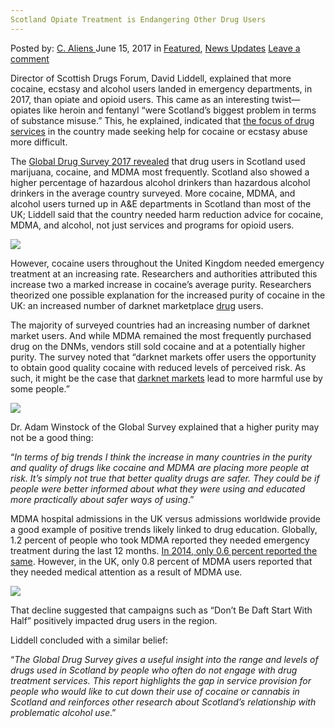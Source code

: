 ```yaml
---
Scotland Opiate Treatment is Endangering Other Drug Users
---
```

<article class="post-listing post-20630 post type-post status-publish format-standard has-post-thumbnail hentry  tag-drug tag-endangering tag-opiate tag-scotland tag-treatment tag-users">
    <div class="post-inner">
        <span>Posted by: <a href="https://www.deepdotweb.com/author/caliens/" title="">C. Aliens </a></span>
    <span>June 15, 2017</span>
    <span>in <a href="https://www.deepdotweb.com/category/deepdot-news/" rel="category tag">Featured</a>, <a href="https://www.deepdotweb.com/category/news-updates/" rel="category tag">News Updates</a></span>
    <span><a href="https://www.deepdotweb.com/2017/06/15/scotland-opiate-treatment-endangering-drug-users/#respond">Leave a comment</a></span>
    </p>
    <div class="clear"></div>
    <div class="entry">
    <p>Director of Scottish Drugs Forum, David Liddell, explained that more cocaine, ecstasy and alcohol users landed in emergency departments, in 2017, than opiate and opioid users. This came as an interesting twist—opiates like heroin and fentanyl “were Scotland&#8217;s biggest problem in terms of substance misuse.” This, he explained, indicated that <a href="http://www.heraldscotland.com/news/15310558.Scots_addicted_to_cocaine__ecstasy_and_alcohol_putting_pressure_on_A_E_departments/?ref=rss">the focus of drug services</a> in the country made seeking help for cocaine or ecstasy abuse more difficult.</p>
    <p>The <a href="https://www.globaldrugsurvey.com">Global Drug Survey 2017 revealed</a> that drug users in Scotland used marijuana, cocaine, and MDMA most frequently. Scotland also showed a higher percentage of hazardous alcohol drinkers than hazardous alcohol drinkers in the average country surveyed. More cocaine, MDMA, and alcohol users turned up in A&amp;E departments in Scotland than most of the UK; Liddell said that the country needed harm reduction advice for cocaine, MDMA, and alcohol, not just services and programs for opioid users.</p>
    <p><img class="wp-image-20635 aligncenter" src="/imgs/2017/06/word-image-79.jpeg" srcset="/imgs/2017/06/word-image-79.jpeg 800w, /imgs/2017/06/word-image-79-300x145.jpeg 300w" sizes="(max-width: 800px) 100vw, 800px" /></p>
    <p>However, cocaine users throughout the United Kingdom needed emergency treatment at an increasing rate. Researchers and authorities attributed this increase two a marked increase in cocaine&#8217;s average purity. Researchers theorized one possible explanation for the increased purity of cocaine in the UK: an increased number of darknet marketplace <a href="https://www.deepdotweb.com/tag/drug/">drug</a> users.</p>
    <p>The majority of surveyed countries had an increasing number of darknet market users. And while MDMA remained the most frequently purchased drug on the DNMs, vendors still sold cocaine and at a potentially higher purity. The survey noted that “darknet markets offer users the opportunity to obtain good quality cocaine with reduced levels of perceived risk. As such, it might be the case that <a href="https://www.deepdotweb.com/tag/darknet/">darknet markets</a> lead to more harmful use by some people.”</p>
    <p><img class="wp-image-20636 aligncenter" src="/imgs/2017/06/word-image-80.jpeg" srcset="/imgs/2017/06/word-image-80.jpeg 800w, /imgs/2017/06/word-image-80-300x168.jpeg 300w" sizes="(max-width: 800px) 100vw, 800px" /></p>
    <p>Dr. Adam Winstock of the Global Survey explained that a higher purity may not be a good thing:</p>
    <p>“<em>In terms of big trends I think the increase in many countries in the purity and quality of drugs like cocaine and MDMA are placing more people at risk. It’s simply not true that better quality drugs are safer. They could be if people were better informed about what they were using and educated more practically about safer ways of using</em>.”</p>
    <p>MDMA hospital admissions in the UK versus admissions worldwide provide a good example of positive trends likely linked to drug education. Globally, 1.2 percent of people who took MDMA reported they needed emergency treatment during the last 12 months. <a href="https://thump.vice.com/en_uk/article/ecstasy-behavior-global-drug-survey">In 2014, only 0.6 percent reported the same</a>. However, in the UK, only 0.8 percent of MDMA users reported that they needed medical attention as a result of MDMA use.</p>
    <p><img class="wp-image-20637 aligncenter" src="/imgs/2017/06/word-image-81.jpeg" srcset="/imgs/2017/06/word-image-81.jpeg 800w, /imgs/2017/06/word-image-81-300x151.jpeg 300w" sizes="(max-width: 800px) 100vw, 800px" /></p>
    <p>That decline suggested that campaigns such as “Don&#8217;t Be Daft Start With Half” positively impacted drug users in the region.</p>
    <p>Liddell concluded with a similar belief:</p>
    <p>&#8220;<em>The Global Drug Survey gives a useful insight into the range and levels of drugs used in Scotland by people who often do not engage with drug treatment services. This report highlights the gap in service provision for people who would like to cut down their use of cocaine or cannabis in Scotland and reinforces other research about Scotland’s relationship with problematic alcohol use</em>.”</p>
    </div>
    <span style="display:none"> <a href="https://www.deepdotweb.com/tag/endangering/" rel="tag">endangering</a> <a href="https://www.deepdotweb.com/tag/opiate/" rel="tag">opiate</a> <a href="https://www.deepdotweb.com/tag/scotland/" rel="tag">scotland</a> <a href="https://www.deepdotweb.com/tag/treatment/" rel="tag">treatment</a> <a href="https://www.deepdotweb.com/tag/users/" rel="tag">users</a></span> <span style="display:none" class="updated">2017-06-15</span>
    <div style="display:none" class="vcard author" itemprop="author" itemscope itemtype="http://schema.org/Person"><strong class="fn" itemprop="name"><a href="https://www.deepdotweb.com/author/caliens/" title="Posts by C. Aliens" rel="author">C. Aliens</a></strong></div>
    </div>
</article>

